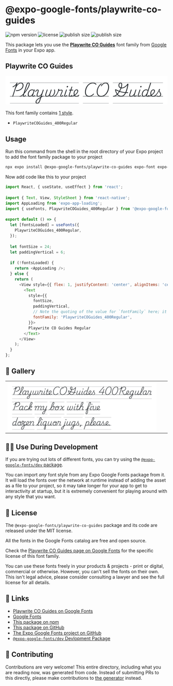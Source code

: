 # @expo-google-fonts/playwrite-co-guides

![npm version](https://flat.badgen.net/npm/v/@expo-google-fonts/playwrite-co-guides)
![license](https://flat.badgen.net/github/license/expo/google-fonts)
![publish size](https://flat.badgen.net/packagephobia/install/@expo-google-fonts/playwrite-co-guides)
![publish size](https://flat.badgen.net/packagephobia/publish/@expo-google-fonts/playwrite-co-guides)

This package lets you use the [**Playwrite CO Guides**](https://fonts.google.com/specimen/Playwrite+CO+Guides) font family from [Google Fonts](https://fonts.google.com/) in your Expo app.

## Playwrite CO Guides

![Playwrite CO Guides](./font-family.png)

This font family contains [1 style](#-gallery).

- `PlaywriteCOGuides_400Regular`

## Usage

Run this command from the shell in the root directory of your Expo project to add the font family package to your project
```sh
npx expo install @expo-google-fonts/playwrite-co-guides expo-font expo-app-loading
```

Now add code like this to your project
```js
import React, { useState, useEffect } from 'react';

import { Text, View, StyleSheet } from 'react-native';
import AppLoading from 'expo-app-loading';
import { useFonts, PlaywriteCOGuides_400Regular } from '@expo-google-fonts/playwrite-co-guides';

export default () => {
  let [fontsLoaded] = useFonts({
    PlaywriteCOGuides_400Regular,
  });

  let fontSize = 24;
  let paddingVertical = 6;

  if (!fontsLoaded) {
    return <AppLoading />;
  } else {
    return (
      <View style={{ flex: 1, justifyContent: 'center', alignItems: 'center' }}>
        <Text
          style={{
            fontSize,
            paddingVertical,
            // Note the quoting of the value for `fontFamily` here; it expects a string!
            fontFamily: 'PlaywriteCOGuides_400Regular',
          }}>
          Playwrite CO Guides Regular
        </Text>
      </View>
    );
  }
};

```

## 🔡 Gallery


||||
|-|-|-|
|![PlaywriteCOGuides_400Regular](./PlaywriteCOGuides_400Regular.ttf.png)||||


## 👩‍💻 Use During Development

If you are trying out lots of different fonts, you can try using the [`@expo-google-fonts/dev` package](https://github.com/expo/google-fonts/tree/master/font-packages/dev#readme).

You can import *any* font style from any Expo Google Fonts package from it. It will load the fonts
over the network at runtime instead of adding the asset as a file to your project, so it may take longer
for your app to get to interactivity at startup, but it is extremely convenient
for playing around with any style that you want.

## 📖 License

The `@expo-google-fonts/playwrite-co-guides` package and its code are released under the MIT license.

All the fonts in the Google Fonts catalog are free and open source.

Check the [Playwrite CO Guides page on Google Fonts](https://fonts.google.com/specimen/Playwrite+CO+Guides) for the specific license of this font family.

You can use these fonts freely in your products & projects - print or digital, commercial or otherwise. However, you can't sell the fonts on their own. This isn't legal advice, please consider consulting a lawyer and see the full license for all details.

## 🔗 Links

- [Playwrite CO Guides on Google Fonts](https://fonts.google.com/specimen/Playwrite+CO+Guides)
- [Google Fonts](https://fonts.google.com/)
- [This package on npm](https://www.npmjs.com/package/@expo-google-fonts/playwrite-co-guides)
- [This package on GitHub](https://github.com/expo/google-fonts/tree/master/font-packages/playwrite-co-guides)
- [The Expo Google Fonts project on GitHub](https://github.com/expo/google-fonts)
- [`@expo-google-fonts/dev` Devlopment Package](https://github.com/expo/google-fonts/tree/master/font-packages/dev)

## 🤝 Contributing

Contributions are very welcome! This entire directory, including what you are reading now, was generated from code. Instead of submitting PRs to this directly, please make contributions to [the generator](https://github.com/expo/google-fonts/tree/master/packages/generator) instead.
